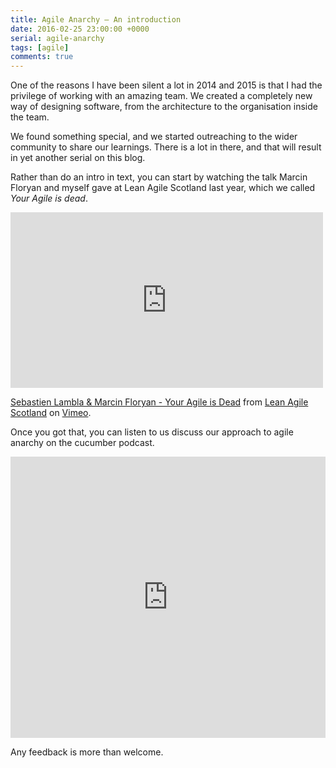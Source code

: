 ```yaml
---
title: Agile Anarchy – An introduction
date: 2016-02-25 23:00:00 +0000
serial: agile-anarchy
tags: [agile]
comments: true
---
```

One of the reasons I have been silent a lot in 2014 and 2015 is that I had the privilege of working with an amazing team. We created a completely new way of designing software, from the architecture to the organisation inside the team.

We found something special, and we started outreaching to the wider community to share our learnings. There is a lot in there, and that will result in yet another serial on this blog.

Rather than do an intro in text, you can start by watching the talk Marcin Floryan and myself gave at Lean Agile Scotland last year, which we called _Your Agile is dead_.

<iframe src="https://player.vimeo.com/video/145506084" width="500" height="281" frameborder="0" webkitallowfullscreen mozallowfullscreen allowfullscreen></iframe>
<p><a href="https://vimeo.com/145506084">Sebastien Lambla &amp; Marcin Floryan - Your Agile is Dead</a> from <a href="https://vimeo.com/leanagilescotland">Lean Agile Scotland</a> on <a href="https://vimeo.com">Vimeo</a>.</p>

Once you got that, you can listen to us discuss our approach to agile anarchy on the cucumber podcast.

<iframe width="100%" height="450" scrolling="no" frameborder="no" src="https://w.soundcloud.com/player/?url=https%3A//api.soundcloud.com/tracks/247344631&amp;auto_play=false&amp;hide_related=false&amp;show_comments=true&amp;show_user=true&amp;show_reposts=false&amp;visual=true"></iframe>

Any feedback is more than welcome.
